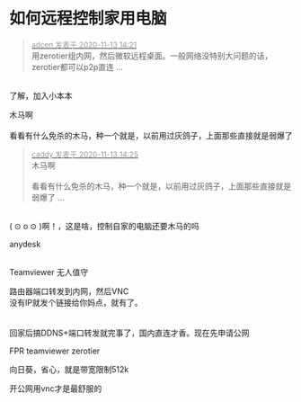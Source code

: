 # 如何远程控制家用电脑


<div class="quote"><blockquote><font size="2"><a href="https://www.hostloc.com/forum.php?mod=redirect&amp;goto=findpost&amp;pid=9448427&amp;ptid=766219" target="_blank"><font color="#999999">adcen 发表于 2020-11-13 14:21</font></a></font><br />
用zerotier组内网，然后微软远程桌面。一般网络没特别大问题的话，zerotier都可以p2p直连 ...</blockquote></div><br />
了解，加入小本本<img src="static/image/smiley/default/lol.gif" smilieid="12" border="0" alt="" />

木马啊 <img src="static/image/smiley/default/lol.gif" smilieid="12" border="0" alt="" /><br />
<br />
看看有什么免杀的木马，种一个就是，以前用过灰鸽子，上面那些直接就是弱爆了<img src="static/image/smiley/default/lol.gif" smilieid="12" border="0" alt="" />

<div class="quote"><blockquote><font size="2"><a href="https://www.hostloc.com/forum.php?mod=redirect&amp;goto=findpost&amp;pid=9448450&amp;ptid=766219" target="_blank"><font color="#999999">caddy 发表于 2020-11-13 14:25</font></a></font><br />
木马啊 <br />
<br />
看看有什么免杀的木马，种一个就是，以前用过灰鸽子，上面那些直接就是弱爆了 ...</blockquote></div><br />
( ⊙ o ⊙ )啊！，这是啥，控制自家的电脑还要木马的吗<img src="static/image/smiley/default/sweat.gif" smilieid="10" border="0" alt="" />

anydesk

<br />
Teamviewer 无人值守

<img id="aimg_tHsH5" onclick="zoom(this, this.src, 0, 0, 0)" class="zoom" src="https://us.stardock.cn/data/0000/01/160524947781.png" onmouseover="img_onmouseoverfunc(this)" onload="thumbImg(this)" border="0" alt="" />

路由器端口转发到内网，然后VNC<br />
没有IP就发个链接给你妈点，就有了。<br />
<br />
<br />
回家后搞DDNS+端口转发就完事了，国内直连才香。现在先申请公网

FPR teamviewer zerotier

向日葵，省心，就是带宽限制512k

开公网用vnc才是最舒服的
